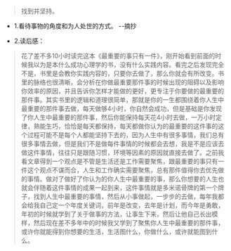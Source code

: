 >找到并坚持。

- 1.看待事物的角度和为人处世的方式。 --摘抄

- 2.读后感：

>花了差不多10小时读完这本《最重要的事只有一件》，刚开始看到前面的时候我以为是本什么成功心理学的书，没有什么实践内容。看完之后发现完全不是，书里是会教你实践内容的，只要你去做了，那么你就会有所改变。书里的脉络也很清晰，会分析在你做最重要那件事的时候出现的阻碍以及影响你效率的原因，并且告诉你怎样才能做的更好，更专注于你要做的最重要的那件事。其实书里的逻辑和道理很简单，那就是你的一生都围绕着你人生中最重要的那件事去做，每天做够4小时，你自然会成功，但是基础是你发现了你人生中最重要的那件事，然后你能保持每天花4小时去做，一万小时定律，熟能生巧，恰恰是每天都保持，每天都做你认为的最重要的这件事的这个过程可能不是每个人都能坚持下去的，因为人生中有很多事情，我们总有很多事情去做，但是我们不是做每件事情的时候都会去想，我是不是应该去做这件事情，往往只是跟随习惯，环境等因素的原因就直接去做了。之前我看文章得到一个观点是不管是生活还是工作需要聚焦，跟最重要的事只有一件这个观点不谋而合，人生和工作确实需要聚焦，总有那件值得你去优先做的事情。做对了做好了你认为的你人生中最重要的事，那么你想要的人生也就会伴随着这件事情的成果一起到来，这件事情就是多米诺骨牌的第一个牌子，找到人生中最重要的事情，然后从小事做起，一步步的去做，每年我都会给我自己定一个年度关键词，前年是改变，去年是计划，而今年是勇敢，年初的时候就学到了关于做事的方法，让事生下来，然后让他自己长出模样，然后现在差不多年中的时候我又学到了聚焦你人生中最重要的那件事，或许你就能得到你想要的生活，生活图什么，你做什么，或许就能图到什么。
